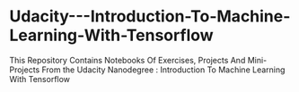 # Udacity---Introduction-To-Machine-Learning-With-Tensorflow
This Repository Contains Notebooks Of Exercises, Projects And Mini-Projects From the Udacity Nanodegree : Introduction To Machine Learning With Tensorflow 
